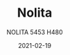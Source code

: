 ---
designer: "Cmp Design"
description: "Nolita%20table%20collection%2C%20thanks%20to%20its%20summery%20and%20joyful%20character%2C%20is%20conceived%20for%20outdoor%20convivial%20and%20relaxing%20moments.%20Coffee%20table%20with%20three%20steel%20legs%20available%20combined%20with%20round%20tops%20of%20different%20sizes%20and%20finishes."
image_primary: "img/Nolita_5453H480_01_zoom.jpg"
image_secondary: "img/Nolita_5453H480_02_zoom.jpg"
manufacturer: "Pedrali"
href: "https://www.pedrali.it/en/products/catalog/Table-NOLITA-5453-H480-00001/"
subtitle: "NOLITA 5453 H480"
tags: 
  - "Pedrali"
  - "Central Base Tables"
title: "Nolita"
category: "Central Base Tables"
slug: "/manufacturers/pedrali/central-base-tables/cmp-design-nolita"
date: "2021-02-19"
---